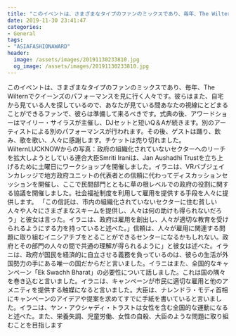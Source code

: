 ```yaml
---
title: "このイベントは、さまざまなタイプのファンのミックスであり、毎年、The Wilternでクイーンズのパフォーマンスを見に行く人々です。"
date: 2019-11-30 23:41:47
categories:
- General
tags:
- "ASIAFASHIONAWARD"
header:
  image: /assets/images/20191130233810.jpg
  og_image: /assets/images/20191130233810.jpg
---
```


このイベントは、さまざまなタイプのファンのミックスであり、毎年、The Wilternでクイーンズのパフォーマンスを見に行く人々です。彼らはまた、自宅から見ている人を探しているので、あなたが見ている間あなたの視線にとどまることができるファンで、彼らは準備して来るべきです。式典の後、アワードショーはマイリー・サイラスが主催し、DJセットと短いQ＆Aが続きます。別のアーティストによる別のパフォーマンスが行われます。その後、ゲストは踊り、飲み、歌を歌い、人々に感謝します。チケットは売り切れました。 WilternLUCKNOWからの写真：政府の組織化されていないセクターへのリーチを拡大しようとしている連合大臣Smriti Iraniは、Jan Aushadhi Trustを立ち上げるために土曜日にワークショップを開催しました。イラニは、VRバブジェインカレッジで地方政府ユニットの代表者との信頼に代わってディスカッションセッションを開催し、ここで民間部門とともに草の根レベルでの政府の役割に関する協議を開催しました。社会福祉制度を利用して雇用を提供する手段を人々に提供します。 「この信託は、市内の組織化されていないセクターに住む貧しい人々や人々にさまざまなスキームを提供し、人々は何の助けも得られないだろう」と彼女は言った。イラニは、政府は雇用を創出し、人々が適切な教育を受けられるようにする力を持っていると述べた。」信頼は、人々が雇用に関連する問題に取り組むイニシアチブをとることができるセンターになるかもしれない。政府とその部門の人々の間で共通の理解が得られるように」と彼女は述べた。イラニは、政府が国民を経済的に自立させる義務を負っているのは、彼らの生活が外国勢力の手にある唯一の国だからだと言いました。イラニはまた、全国的なキャンペーン「Ek Swachh Bharat」の必要性について話しました。これは国の隅々を巻き込むと言いました。イラニは、キャンペーンが市民に適切な雇用と他のアメニティを提供する触媒になると言いました。大臣は、ナレンドラ・モディ首相にキャンペーンのアイデアや提案を求めてすでに手紙を書いていると言いました。イラニは、ヤン・アウシャディ・トラストは女性を含む全国的な運動になると述べた。また、栄養失調、児童労働、女性の自殺、大臣のような問題に取り組むことを目指します
